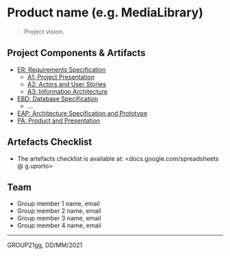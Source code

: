 # Product name (e.g. MediaLibrary)

> Project vision.

## Project Components & Artifacts

* [ER: Requirements Specification](components/er.md)
    * [A1: Project Presentation](artifacts/a1.md)
    * [A2: Actors and User Stories](artifacts/a2.md)
    * [A3: Information Architecture](artifacts/a3.md)
* [EBD: Database Specification](components/ebd.md)
    * ...
* [EAP: Architecture Specification and Prototype](components/eap.md)
* [PA: Product and Presentation](components/pa.md)

## Artefacts Checklist

* The artefacts checklist is available at: <docs.google.com/spreadsheets @ g.uporto>

## Team

* Group member 1 name, email
* Group member 2 name, email
* Group member 3 name, email
* Group member 4 name, email

***
GROUP21gg, DD/MM/2021
